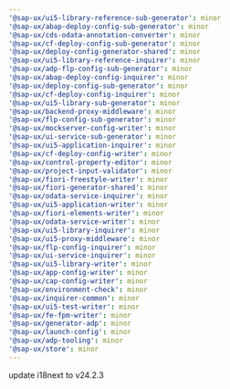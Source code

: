 ```yaml
---
'@sap-ux/ui5-library-reference-sub-generator': minor
'@sap-ux/abap-deploy-config-sub-generator': minor
'@sap-ux/cds-odata-annotation-converter': minor
'@sap-ux/cf-deploy-config-sub-generator': minor
'@sap-ux/deploy-config-generator-shared': minor
'@sap-ux/ui5-library-reference-inquirer': minor
'@sap-ux/adp-flp-config-sub-generator': minor
'@sap-ux/abap-deploy-config-inquirer': minor
'@sap-ux/deploy-config-sub-generator': minor
'@sap-ux/cf-deploy-config-inquirer': minor
'@sap-ux/ui5-library-sub-generator': minor
'@sap-ux/backend-proxy-middleware': minor
'@sap-ux/flp-config-sub-generator': minor
'@sap-ux/mockserver-config-writer': minor
'@sap-ux/ui-service-sub-generator': minor
'@sap-ux/ui5-application-inquirer': minor
'@sap-ux/cf-deploy-config-writer': minor
'@sap-ux/control-property-editor': minor
'@sap-ux/project-input-validator': minor
'@sap-ux/fiori-freestyle-writer': minor
'@sap-ux/fiori-generator-shared': minor
'@sap-ux/odata-service-inquirer': minor
'@sap-ux/ui5-application-writer': minor
'@sap-ux/fiori-elements-writer': minor
'@sap-ux/odata-service-writer': minor
'@sap-ux/ui5-library-inquirer': minor
'@sap-ux/ui5-proxy-middleware': minor
'@sap-ux/flp-config-inquirer': minor
'@sap-ux/ui-service-inquirer': minor
'@sap-ux/ui5-library-writer': minor
'@sap-ux/app-config-writer': minor
'@sap-ux/cap-config-writer': minor
'@sap-ux/environment-check': minor
'@sap-ux/inquirer-common': minor
'@sap-ux/ui5-test-writer': minor
'@sap-ux/fe-fpm-writer': minor
'@sap-ux/generator-adp': minor
'@sap-ux/launch-config': minor
'@sap-ux/adp-tooling': minor
'@sap-ux/store': minor
---
```


update i18next to v24.2.3

